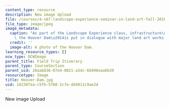```yaml
---
content_type: resource
description: New image Upload
file: /courses/4-s67-landscape-experience-seminar-in-land-art-fall-2016/162307eac5fb57882c7edd4911c9ae2d_Hoover-Dam.jpg
file_type: image/jpeg
image_metadata:
  caption: "As part of the Landscape Experience class, infrastructure\u2014such as\
    \ the Hoover Dam\u2014is put in dialogue with major land art works."
  credit: ''
  image-alt: A photo of the Hoover Dam.
learning_resource_types: []
ocw_type: OCWImage
parent_title: Field Trip Itinerary
parent_type: CourseSection
parent_uid: 28aab836-07e4-0021-a34c-6b996eaa6b30
resourcetype: Image
title: Hoover-Dam.jpg
uid: 162307ea-c5fb-5788-2c7e-dd4911c9ae2d
---
```

New image Upload